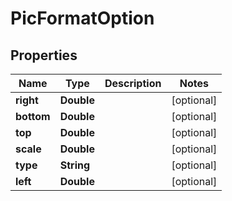 
# PicFormatOption

## Properties
Name | Type | Description | Notes
------------ | ------------- | ------------- | -------------
**right** | **Double** |  |  [optional]
**bottom** | **Double** |  |  [optional]
**top** | **Double** |  |  [optional]
**scale** | **Double** |  |  [optional]
**type** | **String** |  |  [optional]
**left** | **Double** |  |  [optional]



